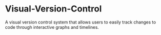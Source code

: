 # Visual-Version-Control
A visual version control system that allows users to easily track changes to code through interactive graphs and timelines.
